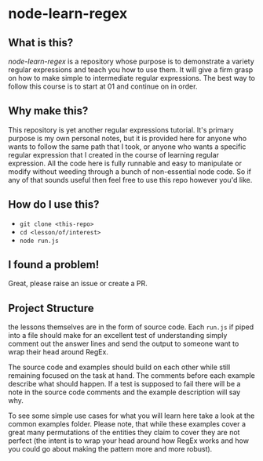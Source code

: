 # node-learn-regex

## What is this?

*node-learn-regex* is a repository whose purpose is to demonstrate a variety regular expressions and teach you how to use them. It will give a firm grasp on how to make simple to intermediate regular expressions. The best way to follow this course is to start at 01 and continue on in order. 

## Why make this?

This repository is yet another regular expressions tutorial. It's primary purpose is my own personal notes, but it is provided here for anyone who wants to follow the same path that I took, or anyone who wants a specific regular expression that I created in the course of learning regular expression. All the code here is fully runnable and easy to manipulate or modify without weeding through a bunch of non-essential node code. So if any of that sounds useful then feel free to use this repo however you'd like.

## How do I use this?

- `git clone <this-repo>`
- `cd <lesson/of/interest>`
- `node run.js`

## I found a problem!

Great, please raise an issue or create a PR.

## Project Structure

the lessons themselves are in the form of source code. Each `run.js` if piped into a file should make for an excellent test of understanding simply comment out the answer lines and send the output to someone want to wrap their head around RegEx. 

The source code and examples should build on each other while still remaining focused on the task at hand. The comments before each example describe what should happen. If a test is supposed to fail there will be a note in the source code comments and the example description will say why. 

To see some simple use cases for what you will learn here take a look at the common examples folder. Please note, that while these examples cover a great many permutations of the entities they claim to cover they are not perfect (the intent is to wrap your head around how RegEx works and how you could go about making the pattern more and more robust). 